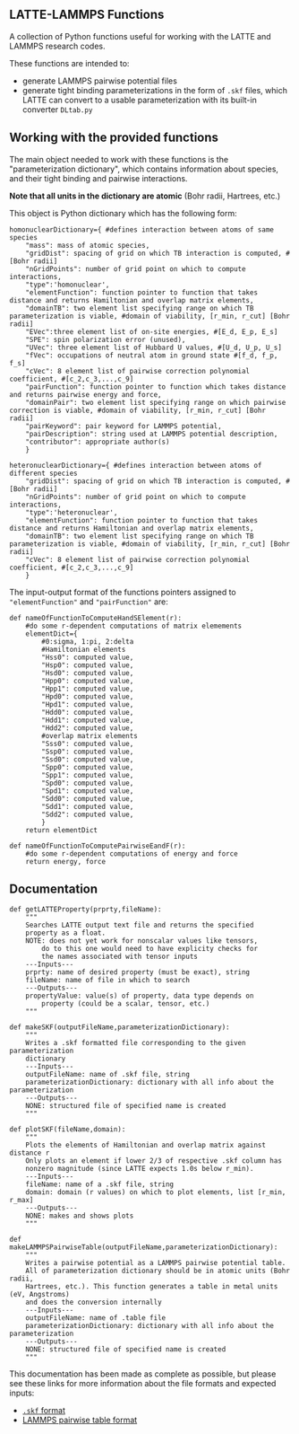 
## LATTE-LAMMPS Functions

A collection of Python functions useful for working with the LATTE and LAMMPS research codes.

These functions are intended to:
- generate LAMMPS pairwise potential files
- generate tight binding parameterizations in the form of `.skf` files, which LATTE can convert to a usable parameterization with its built-in converter `DLtab.py`


## Working with the provided functions

The main object needed to work with these functions is the "parameterization dictionary", which contains information about species, and their tight binding and pairwise interactions.

**Note that all units in the dictionary are atomic** (Bohr radii, Hartrees, etc.)

This object is Python dictionary which has the following form:

```
homonuclearDictionary={ #defines interaction between atoms of same species
    "mass": mass of atomic species,
    "gridDist": spacing of grid on which TB interaction is computed, #[Bohr radii]
    "nGridPoints": number of grid point on which to compute interactions,
    "type":'homonuclear',
    "elementFunction": function pointer to function that takes distance and returns Hamiltonian and overlap matrix elements,
    "domainTB": two element list specifying range on which TB parameterization is viable, #domain of viability, [r_min, r_cut] [Bohr radii]
    "EVec":three element list of on-site energies, #[E_d, E_p, E_s] 
    "SPE": spin polarization error (unused),
    "UVec": three element list of Hubbard U values, #[U_d, U_p, U_s]
    "fVec": occupations of neutral atom in ground state #[f_d, f_p, f_s]
    "cVec": 8 element list of pairwise correction polynomial coefficient, #[c_2,c_3,...,c_9]
    "pairFunction": function pointer to function which takes distance and returns pairwise energy and force,
    "domainPair": two element list specifying range on which pairwise correction is viable, #domain of viability, [r_min, r_cut] [Bohr radii]
    "pairKeyword": pair keyword for LAMMPS potential,
    "pairDescription": string used at LAMMPS potential description,
    "contributor": appropriate author(s)
    }

heteronuclearDictionary={ #defines interaction between atoms of different species
    "gridDist": spacing of grid on which TB interaction is computed, #[Bohr radii]
    "nGridPoints": number of grid point on which to compute interactions,
    "type":'heteronuclear',
    "elementFunction": function pointer to function that takes distance and returns Hamiltonian and overlap matrix elements,
    "domainTB": two element list specifying range on which TB parameterization is viable, #domain of viability, [r_min, r_cut] [Bohr radii]
    "cVec": 8 element list of pairwise correction polynomial coefficient, #[c_2,c_3,...,c_9]
    }
```

The input-output format of the functions pointers assigned to `"elementFunction"` and `"pairFunction"` are:
```
def nameOfFunctionToComputeHandSElement(r):
    #do some r-dependent computations of matrix elemements
    elementDict={
        #0:sigma, 1:pi, 2:delta
        #Hamiltonian elements
        "Hss0": computed value,
        "Hsp0": computed value,
        "Hsd0": computed value,
        "Hpp0": computed value,
        "Hpp1": computed value,
        "Hpd0": computed value,
        "Hpd1": computed value,
        "Hdd0": computed value,
        "Hdd1": computed value,
        "Hdd2": computed value,
        #overlap matrix elements
        "Sss0": computed value,
        "Ssp0": computed value,
        "Ssd0": computed value,
        "Spp0": computed value,
        "Spp1": computed value,
        "Spd0": computed value,
        "Spd1": computed value,
        "Sdd0": computed value,
        "Sdd1": computed value,
        "Sdd2": computed value,
        }
    return elementDict

def nameOfFunctionToComputePairwiseEandF(r):
    #do some r-dependent computations of energy and force
    return energy, force
```


## Documentation

```
def getLATTEProperty(prprty,fileName):
    """
    Searches LATTE output text file and returns the specified
    property as a float.
    NOTE: does not yet work for nonscalar values like tensors,
        do to this one would need to have explicity checks for
        the names associated with tensor inputs
    ---Inputs---
    prprty: name of desired property (must be exact), string
    fileName: name of file in which to search
    ---Outputs---
    propertyValue: value(s) of property, data type depends on
        property (could be a scalar, tensor, etc.)
    """

def makeSKF(outputFileName,parameterizationDictionary):
    """
    Writes a .skf formatted file corresponding to the given parameterization
    dictionary
    ---Inputs---
    outputFileName: name of .skf file, string
    parameterizationDictionary: dictionary with all info about the parameterization
    ---Outputs---
    NONE: structured file of specified name is created
    """

def plotSKF(fileName,domain):
    """
    Plots the elements of Hamiltonian and overlap matrix against distance r
    Only plots an element if lower 2/3 of respective .skf column has
    nonzero magnitude (since LATTE expects 1.0s below r_min).
    ---Inputs---
    fileName: name of a .skf file, string
    domain: domain (r values) on which to plot elements, list [r_min, r_max]
    ---Outputs---
    NONE: makes and shows plots
    """

def makeLAMMPSPairwiseTable(outputFileName,parameterizationDictionary):
    """
    Writes a pairwise potential as a LAMMPS pairwise potential table.
    All of parameterization dictionary should be in atomic units (Bohr radii,
    Hartrees, etc.). This function generates a table in metal units (eV, Angstroms)
    and does the conversion internally
    ---Inputs---
    outputFileName: name of .table file
    parameterizationDictionary: dictionary with all info about the parameterization
    ---Outputs---
    NONE: structured file of specified name is created
    """
```

This documentation has been made as complete as possible, but please see these links for more information about the file formats and expected inputs:
- [`.skf` format](https://dftb.org/fileadmin/DFTB/public/misc/slakoformat.pdf)
- [LAMMPS pairwise table format](https://docs.lammps.org/pair_table.html)
